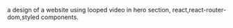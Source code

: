  a design of a website using looped video in hero section, react,react-router-dom,styled components.